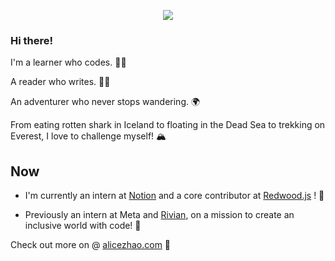 <p align="center">
<img src="https://user-images.githubusercontent.com/66543449/148670504-0de5b0f7-701e-42df-a404-6fbcaf002f07.png" />
</p>

### Hi there!

I'm a learner who codes. 👩‍💻

A reader who writes. ✍🏼

An adventurer who never stops wandering. 🌍

From eating rotten shark in Iceland to floating in the Dead Sea to trekking on Everest, I love to challenge myself! 🏔️

## Now

- I'm currently an intern at [Notion](https://www.notion.so/) and a core contributor at [Redwood.js](https://redwoodjs.com) !  🎉

- Previously an intern at Meta and [Rivian](https://rivian.com/), on a mission to create an inclusive world with code! 🚗

Check out more on @ [alicezhao.com](https://alicezhao.com) 🌱

<!--
**alicelovescake/alicelovescake** is a ✨ _special_ ✨ repository because its `README.md` (this file) appears on your GitHub profile.

Here are some ideas to get you started:

- 🔭 I’m currently working on ..
- 🌱 I’m currently learning ...
- 👯 I’m looking to collaborate on ...
- 🤔 I’m looking for help with ...
- 💬 Ask me about ..
- 📫 How to reach me: ...
- 😄 Pronouns: ..
- ⚡ Fun fact: ..
-->

